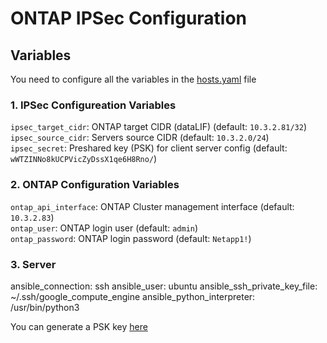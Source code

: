 # ONTAP IPSec Configuration

## Variables

You need to configure all the variables in the [hosts.yaml](hosts.yaml) file

### 1. IPSec Configureation Variables
``ipsec_target_cidr``: ONTAP target CIDR (dataLIF) (default: ``10.3.2.81/32``)\
``ipsec_source_cidr``: Servers source CIDR (default: ``10.3.2.0/24``)\
``ipsec_secret``: Preshared key (PSK) for client server config (default: ``wWTZINNo8kUCPVicZyDssX1qe6H8Rno/``\) 
### 2. ONTAP Configuration Variables
``ontap_api_interface``: ONTAP Cluster management interface (default: ``10.3.2.83``)\
``ontap_user``: ONTAP login user (default: ``admin``)\
``ontap_password``: ONTAP login password (default: ``Netapp1!``)

### 3. Server 
ansible_connection: ssh
ansible_user: ubuntu
ansible_ssh_private_key_file: ~/.ssh/google_compute_engine
ansible_python_interpreter: /usr/bin/python3

You can generate a PSK key [here](https://cloud.google.com/network-connectivity/docs/vpn/how-to/generating-pre-shared-key)